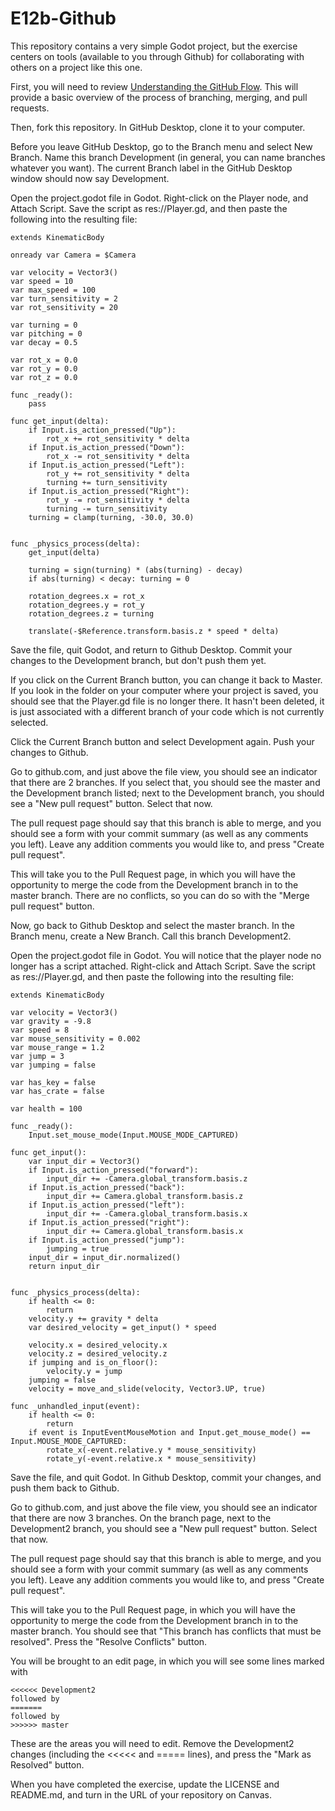 # E12b-Github

This repository contains a very simple Godot project, but the exercise centers on tools (available to you through Github) for collaborating with others on a project like this one. 

First, you will need to review [Understanding the GitHub Flow](https://guides.github.com/introduction/flow/). This will provide a basic overview of the process of branching, merging, and pull requests.

Then, fork this repository. In GitHub Desktop, clone it to your computer.

Before you leave GitHub Desktop, go to the Branch menu and select New Branch. Name this branch Development (in general, you can name branches whatever you want). The current Branch label in the GitHub Desktop window should now say Development.

Open the project.godot file in Godot. Right-click on the Player node, and Attach Script. Save the script as res://Player.gd, and then paste the following into the resulting file:

```
extends KinematicBody

onready var Camera = $Camera

var velocity = Vector3()
var speed = 10
var max_speed = 100
var turn_sensitivity = 2
var rot_sensitivity = 20

var turning = 0
var pitching = 0
var decay = 0.5

var rot_x = 0.0
var rot_y = 0.0
var rot_z = 0.0

func _ready():
	pass

func get_input(delta):
	if Input.is_action_pressed("Up"):
		rot_x += rot_sensitivity * delta
	if Input.is_action_pressed("Down"):
		rot_x -= rot_sensitivity * delta
	if Input.is_action_pressed("Left"):
		rot_y += rot_sensitivity * delta
		turning += turn_sensitivity
	if Input.is_action_pressed("Right"):
		rot_y -= rot_sensitivity * delta
		turning -= turn_sensitivity
	turning = clamp(turning, -30.0, 30.0)


func _physics_process(delta):
	get_input(delta)

	turning = sign(turning) * (abs(turning) - decay)
	if abs(turning) < decay: turning = 0
	
	rotation_degrees.x = rot_x
	rotation_degrees.y = rot_y
	rotation_degrees.z = turning
	
	translate(-$Reference.transform.basis.z * speed * delta)
```

Save the file, quit Godot, and return to Github Desktop. Commit your changes to the Development branch, but don't push them yet.

If you click on the Current Branch button, you can change it back to Master. If you look in the folder on your computer where your project is saved, you should see that the Player.gd file is no longer there. It hasn't been deleted, it is just associated with a different branch of your code which is not currently selected.

Click the Current Branch button and select Development again. Push your changes to Github.

Go to github.com, and  just above the file view, you should see an indicator that there are 2 branches. If you select that, you should see the master and the Development branch listed; next to the Development branch, you should see a "New pull request" button. Select that now.

The pull request page should say that this branch is able to merge, and you should see a form with your commit summary (as well as any comments you left). Leave any addition comments you would like to, and press "Create pull request".

This will take you to the Pull Request page, in which you will have the opportunity to merge the code from the Development branch in to the master branch. There are no conflicts, so you can do so with the "Merge pull request" button.

Now, go back to Github Desktop and select the master branch. In the Branch menu, create a New Branch. Call this branch Development2.

Open the project.godot file in Godot. You will notice that the player node no longer has a script attached. Right-click and Attach Script. Save the script as res://Player.gd, and then paste the following into the resulting file:

```
extends KinematicBody

var velocity = Vector3()
var gravity = -9.8
var speed = 8
var mouse_sensitivity = 0.002
var mouse_range = 1.2
var jump = 3
var jumping = false

var has_key = false
var has_crate = false

var health = 100

func _ready():
	Input.set_mouse_mode(Input.MOUSE_MODE_CAPTURED)

func get_input():
	var input_dir = Vector3()
	if Input.is_action_pressed("forward"):
		input_dir += -Camera.global_transform.basis.z
	if Input.is_action_pressed("back"):
		input_dir += Camera.global_transform.basis.z
	if Input.is_action_pressed("left"):
		input_dir += -Camera.global_transform.basis.x
	if Input.is_action_pressed("right"):
		input_dir += Camera.global_transform.basis.x
	if Input.is_action_pressed("jump"):
		jumping = true
	input_dir = input_dir.normalized()
	return input_dir


func _physics_process(delta):
	if health <= 0:
		return
	velocity.y += gravity * delta
	var desired_velocity = get_input() * speed
	
	velocity.x = desired_velocity.x
	velocity.z = desired_velocity.z
	if jumping and is_on_floor():
		velocity.y = jump
	jumping = false
	velocity = move_and_slide(velocity, Vector3.UP, true)

func _unhandled_input(event):
	if health <= 0:
		return
	if event is InputEventMouseMotion and Input.get_mouse_mode() == Input.MOUSE_MODE_CAPTURED:
		rotate_x(-event.relative.y * mouse_sensitivity)
		rotate_y(-event.relative.x * mouse_sensitivity)
```

Save the file, and quit Godot. In Github Desktop, commit your changes, and push them back to Github.

Go to github.com, and  just above the file view, you should see an indicator that there are now 3 branches. On the branch page, next to the Development2 branch, you should see a "New pull request" button. Select that now.

The pull request page should say that this branch is able to merge, and you should see a form with your commit summary (as well as any comments you left). Leave any addition comments you would like to, and press "Create pull request".

This will take you to the Pull Request page, in which you will have the opportunity to merge the code from the Development branch in to the master branch. You should see that "This branch has conflicts that must be resolved". Press the "Resolve Conflicts" button.

You will be brought to an edit page, in which you will see some lines marked with 

```
<<<<<< Development2
followed by 
=======
followed by 
>>>>>> master
```

These are the areas you will need to edit. Remove the Development2 changes (including the <<<<< and ===== lines), and press the "Mark as Resolved" button.

When you have completed the exercise, update the LICENSE and README.md, and turn in the URL of your repository on Canvas.
